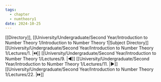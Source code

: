 ```yaml
---
tags:
  - chapter
  - numtheory1
date: 2024-10-25
---
```

[[Directory]], [[University/Undergraduate/Second Year/Introduction to Number Theory 1/Introduction to Number Theory 1|Subject Directory]]
[[University/Undergraduate/Second Year/Introduction to Number Theory 1/Lectures/1. |🞀🞀]] [[University/Undergraduate/Second Year/Introduction to Number Theory 1/Lectures/9. |◀]] [[University/Undergraduate/Second Year/Introduction to Number Theory 1/Lectures/11. |▶]] [[University/Undergraduate/Second Year/Introduction to Number Theory 1/Lectures/22. |🞂🞂]]
# 
## 
### 